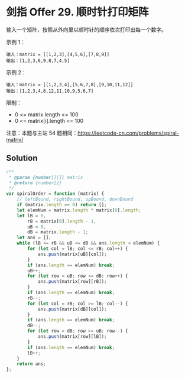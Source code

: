# 剑指 Offer 29. 顺时针打印矩阵

输入一个矩阵，按照从外向里以顺时针的顺序依次打印出每一个数字。

示例 1：

```
输入：matrix = [[1,2,3],[4,5,6],[7,8,9]]
输出：[1,2,3,6,9,8,7,4,5]
```

示例 2：

```
输入：matrix = [[1,2,3,4],[5,6,7,8],[9,10,11,12]]
输出：[1,2,3,4,8,12,11,10,9,5,6,7]
```

限制：

-   0 <= matrix.length <= 100
-   0 <= matrix[i].length <= 100

注意：本题与主站 54 题相同：https://leetcode-cn.com/problems/spiral-matrix/

## Solution

```js
/**
 * @param {number[][]} matrix
 * @return {number[]}
 */
var spiralOrder = function (matrix) {
    // leftBound, rightBound, upBound, downBound
    if (matrix.length == 0) return [];
    let elemNum = matrix.length * matrix[0].length;
    let lB = 0,
        rB = matrix[0].length - 1,
        uB = 0,
        dB = matrix.length - 1;
    let ans = [];
    while (lB <= rB && uB <= dB && ans.length < elemNum) {
        for (let col = lB; col <= rB; col++) {
            ans.push(matrix[uB][col]);
        }
        if (ans.length == elemNum) break;
        uB++;
        for (let row = uB; row <= dB; row++) {
            ans.push(matrix[row][rB]);
        }
        if (ans.length == elemNum) break;
        rB--;
        for (let col = rB; col >= lB; col--) {
            ans.push(matrix[dB][col]);
        }
        if (ans.length == elemNum) break;
        dB--;
        for (let row = dB; row >= uB; row--) {
            ans.push(matrix[row][lB]);
        }
        if (ans.length == elemNum) break;
        lB++;
    }
    return ans;
};
```
